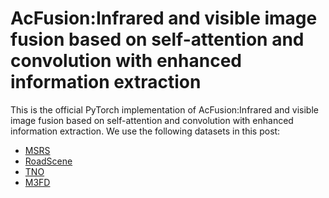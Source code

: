 # AcFusion:Infrared and visible image fusion based on self-attention and convolution with enhanced information extraction
This is the official PyTorch implementation of AcFusion:Infrared and visible image fusion based on self-attention and convolution with enhanced information extraction. We use the following datasets in this post:
* [MSRS](https://github.com/Linfeng-Tang/PIAFusion)
* [RoadScene](https://github.com/hanna-xu/RoadScene)
* [TNO](https://figshare.com/articles/dataset/TNO_Image_Fusion_Dataset/1008029)
* [M3FD](https://github.com/dlut-dimt/TarDAL)
